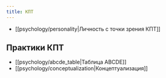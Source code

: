 ```yaml
---
title: КПТ
---
```

- [[psychology/personality|Личность с точки зрения КПТ]]

## Практики КПТ
- [[psychology/abcde_table|Таблица ABCDE]]
- [[psychology/conceptualization|Концептуализация]]
